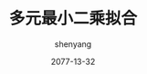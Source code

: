 ---
title: 多元最小二乘拟合
published: 2025-01-20
pinned: true
description: 多元最小二乘拟合的 Baltamatica/MATLAB 实现.
tags: [Baltamatica, MATLAB]
category: Programming
# licenseName: "Unlicensed"
author: shenyang
# sourceLink: "https://github.com/emn178/markdown"
draft: true
date: 2077-13-32
# image:
#   url: 'https://example.com/image.jpg'
#   alt: '图片描述'
# pubDate: 2025-01-20
---